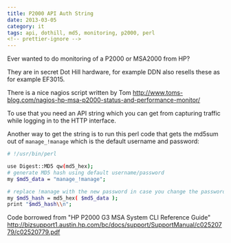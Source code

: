 ```yaml
---
title: P2000 API Auth String
date: 2013-03-05
category: it
tags: api, dothill, md5, monitoring, p2000, perl
<!-- prettier-ignore -->
---
```


Ever wanted to do monitoring of a P2000 or MSA2000 from HP?

They are in secret Dot Hill hardware, for example DDN also resells these as for example EF3015.

There is a nice nagios script written by Tom <http://www.toms-blog.com/nagios-hp-msa-p2000-status-and-performance-monitor/>

To use that you need an API string which you can get from capturing traffic while logging in to the HTTP interface.

Another way to get the string is to run this perl code that gets the md5sum out of `manage_!manage` which is the default username and password:

```bash
# !/usr/bin/perl

use Digest::MD5 qw(md5_hex);
# generate MD5 hash using default username/password
my $md5_data = "manage_!manage";

# replace !manage with the new password in case you change the password
my $md5_hash = md5_hex( $md5_data );
print "$md5_hash\\n";
```

Code borrowed from "HP P2000 G3 MSA System CLI Reference Guide" <http://bizsupport1.austin.hp.com/bc/docs/support/SupportManual/c02520779/c02520779.pdf>
